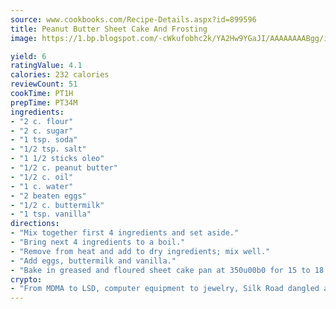```yaml
---
source: www.cookbooks.com/Recipe-Details.aspx?id=899596
title: Peanut Butter Sheet Cake And Frosting
image: https://1.bp.blogspot.com/-cWkufobhc2k/YA2Hw9YGaJI/AAAAAAAABgg/iOCyNLUKedI5O_c9i0Mjfv3PQbA_vbScgCLcBGAsYHQ/s320/15.png

yield: 6
ratingValue: 4.1
calories: 232 calories
reviewCount: 51
cookTime: PT1H
prepTime: PT34M
ingredients:
- "2 c. flour"
- "2 c. sugar"
- "1 tsp. soda"
- "1/2 tsp. salt"
- "1 1/2 sticks oleo"
- "1/2 c. peanut butter"
- "1/2 c. oil"
- "1 c. water"
- "2 beaten eggs"
- "1/2 c. buttermilk"
- "1 tsp. vanilla"
directions:
- "Mix together first 4 ingredients and set aside."
- "Bring next 4 ingredients to a boil."
- "Remove from heat and add to dry ingredients; mix well."
- "Add eggs, buttermilk and vanilla."
- "Bake in greased and floured sheet cake pan at 350u00b0 for 15 to 18 minutes."
crypto:
- "From MDMA to LSD, computer equipment to jewelry, Silk Road dangled a menu listing all the greatest things Bitcoin can buy."
---
```

